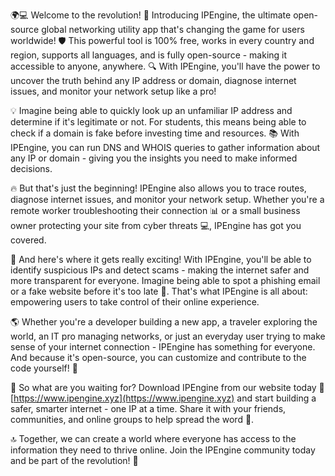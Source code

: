 🌍💻 Welcome to the revolution! 🚀 Introducing IPEngine, the ultimate open-source global networking utility app that's changing the game for users worldwide! 🛡️ This powerful tool is 100% free, works in every country and region, supports all languages, and is fully open-source - making it accessible to anyone, anywhere. 🔍 With IPEngine, you'll have the power to uncover the truth behind any IP address or domain, diagnose internet issues, and monitor your network setup like a pro!

💡 Imagine being able to quickly look up an unfamiliar IP address and determine if it's legitimate or not. For students, this means being able to check if a domain is fake before investing time and resources. 📚 With IPEngine, you can run DNS and WHOIS queries to gather information about any IP or domain - giving you the insights you need to make informed decisions.

🔥 But that's just the beginning! IPEngine also allows you to trace routes, diagnose internet issues, and monitor your network setup. Whether you're a remote worker troubleshooting their connection 📊 or a small business owner protecting your site from cyber threats 💻, IPEngine has got you covered.

💪 And here's where it gets really exciting! With IPEngine, you'll be able to identify suspicious IPs and detect scams - making the internet safer and more transparent for everyone. Imagine being able to spot a phishing email or a fake website before it's too late 🚨. That's what IPEngine is all about: empowering users to take control of their online experience.

🌎 Whether you're a developer building a new app, a traveler exploring the world, an IT pro managing networks, or just an everyday user trying to make sense of your internet connection - IPEngine has something for everyone. And because it's open-source, you can customize and contribute to the code yourself! 🤖

🚀 So what are you waiting for? Download IPEngine from our website today 🔗 [https://www.ipengine.xyz](https://www.ipengine.xyz) and start building a safer, smarter internet - one IP at a time. Share it with your friends, communities, and online groups to help spread the word 📢.

🔝 Together, we can create a world where everyone has access to the information they need to thrive online. Join the IPEngine community today and be part of the revolution! 🌈